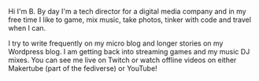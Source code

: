 Hi I'm B. By day I'm a tech director for a digital media company and in my free time I like to game, mix music, take photos, tinker with code and travel when I can. 

I try to write frequently on my micro blog and longer stories on my Wordpress blog. I am getting back into streaming games and my music DJ mixes. You can see me live on Twitch or watch offline videos on either Makertube (part of the fediverse) or YouTube! 


<!-- [![blog](https://cdn.some.pics/binarydigit/64a2580d1579b.png)](https://binarydigit.cafe) -->